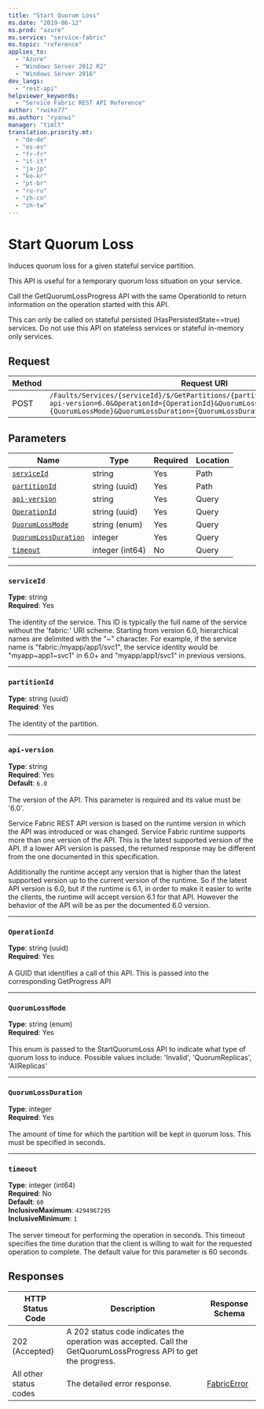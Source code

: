 ```yaml
---
title: "Start Quorum Loss"
ms.date: "2019-06-12"
ms.prod: "azure"
ms.service: "service-fabric"
ms.topic: "reference"
applies_to: 
  - "Azure"
  - "Windows Server 2012 R2"
  - "Windows Server 2016"
dev_langs: 
  - "rest-api"
helpviewer_keywords: 
  - "Service Fabric REST API Reference"
author: "rwike77"
ms.author: "ryanwi"
manager: "timlt"
translation.priority.mt: 
  - "de-de"
  - "es-es"
  - "fr-fr"
  - "it-it"
  - "ja-jp"
  - "ko-kr"
  - "pt-br"
  - "ru-ru"
  - "zh-cn"
  - "zh-tw"
---
```

# Start Quorum Loss
Induces quorum loss for a given stateful service partition.

This API is useful for a temporary quorum loss situation on your service.

Call the GetQuorumLossProgress API with the same OperationId to return information on the operation started with this API.

This can only be called on stateful persisted (HasPersistedState==true) services.  Do not use this API on stateless services or stateful in-memory only services.


## Request
| Method | Request URI |
| ------ | ----------- |
| POST | `/Faults/Services/{serviceId}/$/GetPartitions/{partitionId}/$/StartQuorumLoss?api-version=6.0&OperationId={OperationId}&QuorumLossMode={QuorumLossMode}&QuorumLossDuration={QuorumLossDuration}&timeout={timeout}` |


## Parameters
| Name | Type | Required | Location |
| --- | --- | --- | --- |
| [`serviceId`](#serviceid) | string | Yes | Path |
| [`partitionId`](#partitionid) | string (uuid) | Yes | Path |
| [`api-version`](#api-version) | string | Yes | Query |
| [`OperationId`](#operationid) | string (uuid) | Yes | Query |
| [`QuorumLossMode`](#quorumlossmode) | string (enum) | Yes | Query |
| [`QuorumLossDuration`](#quorumlossduration) | integer | Yes | Query |
| [`timeout`](#timeout) | integer (int64) | No | Query |

____
### `serviceId`
__Type__: string <br/>
__Required__: Yes<br/>
<br/>
The identity of the service. This ID is typically the full name of the service without the 'fabric:' URI scheme.
Starting from version 6.0, hierarchical names are delimited with the "~" character.
For example, if the service name is "fabric:/myapp/app1/svc1", the service identity would be "myapp~app1~svc1" in 6.0+ and "myapp/app1/svc1" in previous versions.


____
### `partitionId`
__Type__: string (uuid) <br/>
__Required__: Yes<br/>
<br/>
The identity of the partition.

____
### `api-version`
__Type__: string <br/>
__Required__: Yes<br/>
__Default__: `6.0` <br/>
<br/>
The version of the API. This parameter is required and its value must be '6.0'.

Service Fabric REST API version is based on the runtime version in which the API was introduced or was changed. Service Fabric runtime supports more than one version of the API. This is the latest supported version of the API. If a lower API version is passed, the returned response may be different from the one documented in this specification.

Additionally the runtime accept any version that is higher than the latest supported version up to the current version of the runtime. So if the latest API version is 6.0, but if the runtime is 6.1, in order to make it easier to write the clients, the runtime will accept version 6.1 for that API. However the behavior of the API will be as per the documented 6.0 version.


____
### `OperationId`
__Type__: string (uuid) <br/>
__Required__: Yes<br/>
<br/>
A GUID that identifies a call of this API.  This is passed into the corresponding GetProgress API

____
### `QuorumLossMode`
__Type__: string (enum) <br/>
__Required__: Yes<br/>
<br/>
This enum is passed to the StartQuorumLoss API to indicate what type of quorum loss to induce. Possible values include: 'Invalid', 'QuorumReplicas', 'AllReplicas'

____
### `QuorumLossDuration`
__Type__: integer <br/>
__Required__: Yes<br/>
<br/>
The amount of time for which the partition will be kept in quorum loss.  This must be specified in seconds.

____
### `timeout`
__Type__: integer (int64) <br/>
__Required__: No<br/>
__Default__: `60` <br/>
__InclusiveMaximum__: `4294967295` <br/>
__InclusiveMinimum__: `1` <br/>
<br/>
The server timeout for performing the operation in seconds. This timeout specifies the time duration that the client is willing to wait for the requested operation to complete. The default value for this parameter is 60 seconds.

## Responses

| HTTP Status Code | Description | Response Schema |
| --- | --- | --- |
| 202 (Accepted) | A 202 status code indicates the operation was accepted.  Call the GetQuorumLossProgress API to get the progress.<br/> |  |
| All other status codes | The detailed error response.<br/> | [FabricError](sfclient-model-fabricerror.md) |
